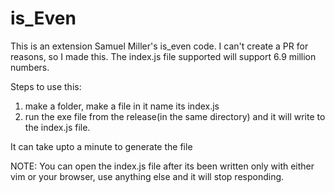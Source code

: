# is_Even
This is an extension Samuel Miller's is_even code. I can't create a PR for reasons, so I made this.
The index.js file supported will support 6.9 million numbers.

Steps to use this:
1. make a folder, make a file in it name its index.js
2. run the exe file from the release(in the same directory) and it will write to the index.js file.

It can take upto a minute to generate the file

NOTE: 
You can open the index.js file after its been written only with either vim or your browser, use anything else and it will stop responding.
